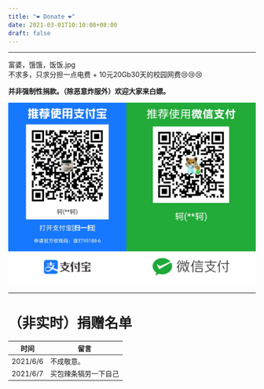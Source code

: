 ```yaml
---
title: "❤ Donate ❤"
date: 2021-03-01T10:10:08+08:00
draft: false
---
```


-----
富婆，饿饿，饭饭.jpg   
不求多，只求分担一点电费 + 10元20Gb30天的校园网费😢😢😢  
 
**并非强制性捐款。（除恶意炸服外）欢迎大家来白嫖。**

![](/images/donate.jpg)

-----
# （非实时）捐赠名单
| 时间   | 留言     |
| -------- | ---------- |
| 2021/6/6 | 不成敬意。 |
| 2021/6/7 | 买包辣条犒劳一下自己 |